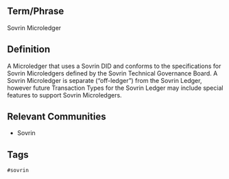 ## Term/Phrase
Sovrin Microledger

## Definition
A Microledger that uses a Sovrin DID and conforms to the specifications for Sovrin Microledgers defined by the Sovrin Technical Governance Board. A Sovrin Microledger is separate (&ldquo;off-ledger&rdquo;) from the Sovrin Ledger, however future Transaction Types for the Sovrin Ledger may include special features to support Sovrin Microledgers.

## Relevant Communities
* Sovrin

## Tags
```
#sovrin
```

